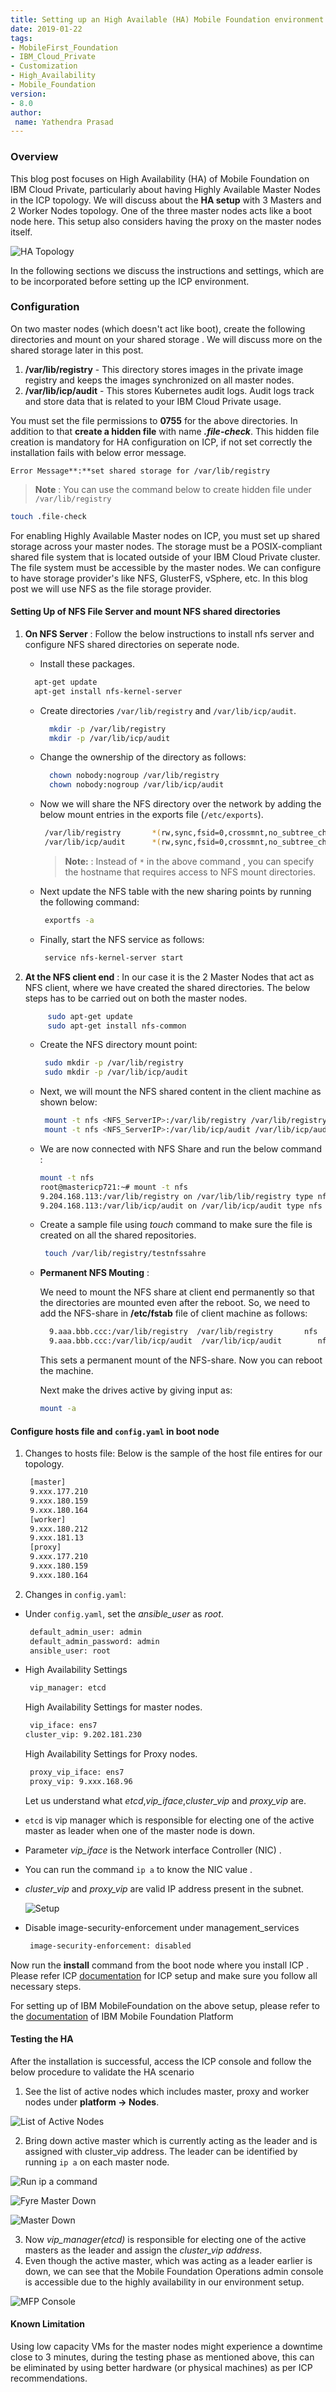 ```yaml
---
title: Setting up an High Available (HA) Mobile Foundation environment on IBM Cloud Private (ICP)
date: 2019-01-22
tags:
- MobileFirst_Foundation
- IBM_Cloud_Private
- Customization
- High_Availability
- Mobile_Foundation
version:
- 8.0
author: 
 name: Yathendra Prasad
---
```


### Overview

This blog post focuses on High Availability (HA) of Mobile Foundation on IBM Cloud Private, particularly about having Highly Available Master Nodes in the ICP topology. We will discuss about the **HA setup** with 3 Masters and 2 Worker Nodes topology. One of the three master nodes acts like a boot node here. This setup also considers having the proxy on the master nodes itself. 

![HA Topology]({{site.baseurl}}/assets/blog/2019-01-25-ha-configuration-for-mfp-on-icp/ha-topology.png)

In the following sections we discuss the instructions and settings, which are to be incorporated before setting up the ICP environment.

### Configuration

On two master nodes (which doesn't act like boot), create the following directories and mount on your shared storage . We will discuss more on the shared storage later in this post.

1. **/var/lib/registry** - This directory stores images in the private image registry and keeps the images synchronized on all master nodes.
2. **/var/lib/icp/audit** - This stores Kubernetes audit logs. Audit logs track and store data that is related to your IBM Cloud Private usage.

You must set the file permissions to **0755** for the above directories. In addition to that **create a hidden file** with name ***.file-check***. This hidden file creation is mandatory for HA configuration on ICP, if not set correctly the installation fails with below error message.

```
Error Message**:**set shared storage for /var/lib/registry
```

>**Note** : You can use the command below to create hidden file under `/var/lib/registry`
>        
   ```bash
   touch .file-check
   ```
>

For enabling Highly Available Master nodes on ICP, you must set up shared storage across your master nodes. The storage must be a POSIX-compliant shared file system that is located outside of your IBM Cloud Private cluster. The file system must be accessible by the master nodes. We can configure to have storage provider's like NFS, GlusterFS, vSphere, etc. In this blog post we will use NFS as the file storage provider. 

#### Setting Up of NFS File Server and mount NFS shared directories

1. **On NFS Server** : Follow the below instructions to install nfs server and configure NFS shared directories on seperate node.

    *   Install these packages.
            
      ```bash
        apt-get update
        apt-get install nfs-kernel-server
      ```

    * Create directories `/var/lib/registry` and `/var/lib/icp/audit`.
            
      ```bash
        mkdir -p /var/lib/registry
        mkdir -p /var/lib/icp/audit
      ```

    * Change the ownership of the directory as follows:
            
      ```bash
        chown nobody:nogroup /var/lib/registry
        chown nobody:nogroup /var/lib/icp/audit
      ```

    * Now we will share the NFS directory over the network by adding the below mount entries in the exports file (`/etc/exports`).
      ```bash
       /var/lib/registry       *(rw,sync,fsid=0,crossmnt,no_subtree_check,no_root_squash)
       /var/lib/icp/audit      *(rw,sync,fsid=0,crossmnt,no_subtree_check,no_root_squash)
      ```

        >**Note:** : Instead of `*` in the above command , you can specify the hostname that requires access to NFS mount directories.

    * Next update the NFS table with the new sharing points by running the following command:
      ```bash
       exportfs -a
      ```

    * Finally, start the NFS service as follows:
      ```bash
       service nfs-kernel-server start
      ```

2. **At the NFS client end** : In our case it is the 2 Master Nodes that act as NFS client, where we have created the shared directories. The below steps has to be carried out on both the master nodes.

   	```bash
         sudo apt-get update
         sudo apt-get install nfs-common
   	```

    * Create the NFS directory mount point:
      ```bash
       sudo mkdir -p /var/lib/registry
       sudo mkdir -p /var/lib/icp/audit
      ```

    * Next, we will mount the NFS shared content in the client machine as shown below:
      ```bash
       mount -t nfs <NFS_ServerIP>:/var/lib/registry /var/lib/registry/
       mount -t nfs <NFS_ServerIP>:/var/lib/icp/audit /var/lib/icp/audit/
      ```

    *  We are now connected with NFS Share and run the below command :
       ```bash
       mount -t nfs
       root@mastericp721:~# mount -t nfs
       9.204.168.113:/var/lib/registry on /var/lib/lib/registry type nfs (rw,relatime,vers=3,rsize=1048576,wsize=1048576,namlen=255,hard,proto=tcp,timeo=600,retrans=2,sec=sys,mountaddr=9.204.168.113,mountvers=3,mountport=50736,mountproto=udp,local_lock=none,addr=9.204.168.113)
       9.204.168.113:/var/lib/icp/audit on /var/lib/icp/audit type nfs (rw,relatime,vers=3,rsize=1048576,wsize=1048576,namlen=255,hard,proto=tcp,timeo=600,retrans=2,sec=sys,mountaddr=9.204.168.113,mountvers=3,mountport=50736,mountproto=udp,local_lock=none,addr=9.204.168.113)
       ```

    * Create a sample file using *touch* command to make sure the file is created on all the shared repositories. 
      ```bash
       touch /var/lib/registry/testnfssahre
      ```
    
    * **Permanent NFS Mouting** :
    
      We need to mount the NFS share at client end permanently so that the directories are mounted even after the reboot. So, we need to add the NFS-share in **/etc/fstab** file of client machine as follows:

      ```bash
        9.aaa.bbb.ccc:/var/lib/registry  /var/lib/registry       nfs     defaults        0       0
        9.aaa.bbb.ccc:/var/lib/icp/audit  /var/lib/icp/audit        nfs     defaults        0       0
      ```

      This sets a permanent mount of the NFS-share. Now you can reboot the machine.

      Next make the drives active by giving input as:
      ```bash
      mount -a
      ```
      
#### Configure hosts file and `config.yaml` in boot node
										
1. Changes to hosts file: Below is the sample of the host file entires for our topology.
			
   ```bash
    [master]
    9.xxx.177.210
    9.xxx.180.159
    9.xxx.180.164
    [worker]
    9.xxx.180.212
    9.xxx.181.13
    [proxy]
    9.xxx.177.210
    9.xxx.180.159
    9.xxx.180.164
    ```
            
2. Changes in `config.yaml`:
     
  * Under `config.yaml`, set the *ansible_user* as *root*.
            
    ```bash
     default_admin_user: admin
     default_admin_password: admin
     ansible_user: root
    ``` 
  *  High Availability Settings
        
     ```bash
      vip_manager: etcd
     ```
     High Availability Settings for master nodes.
            
     ```bash
      vip_iface: ens7
     cluster_vip: 9.202.181.230
     ```

     High Availability Settings for Proxy nodes.
            
     ```bash
      proxy_vip_iface: ens7
      proxy_vip: 9.xxx.168.96
     ```

     Let us understand what *etcd*,*vip_iface*,*cluster_vip* and *proxy_vip* are.
            
  * `etcd` is vip manager which is responsible for electing one of the active master as leader when one of the master node is down.
             
  * Parameter *vip_iface* is the Network interface Controller (NIC) .
            
  * You can run the command `ip a` to know the NIC value . 
            
  * *cluster_vip* and *proxy_vip* are valid IP address present in the subnet.

     ![Setup]({{site.baseurl}}/assets/blog/2019-01-25-ha-configuration-for-mfp-on-icp/fyre-setup.png)

  *  Disable image-security-enforcement under management_services

     ```bash
      image-security-enforcement: disabled 
     ```

Now run the **install** command from the boot node where you install ICP . Please refer ICP [documentation](https://www.ibm.com/support/knowledgecenter/en/SSBS6K_3.1.0/installing/install_containers.html) for ICP setup and make sure you follow all necessary steps.

For setting up of IBM MobileFoundation on the above setup, please refer to the [documentation](https://mobilefirstplatform.ibmcloud.com/tutorials/en/foundation/8.0/bluemix/mobilefirst-server-on-icp/) of IBM Mobile Foundation Platform

#### Testing the HA
            
After the installation is successful, access the ICP console and follow the below procedure to validate the HA scenario

1. See the list of active nodes which includes master, proxy and worker nodes under **platform -> Nodes**.

![List of Active Nodes]({{site.baseurl}}/assets/blog/2019-01-25-ha-configuration-for-mfp-on-icp/list-of-active-nodes.png)

2. Bring down active master which is currently acting as the leader and is assigned with cluster_vip address. The leader can be identified by running `ip a` on each master node.

![Run ip a command]({{site.baseurl}}/assets/blog/2019-01-25-ha-configuration-for-mfp-on-icp/cluster-vip-address-to-master.png)

![Fyre Master Down]({{site.baseurl}}/assets/blog/2019-01-25-ha-configuration-for-mfp-on-icp/fyre-machine-setup-master-down.png)

![Master Down]({{site.baseurl}}/assets/blog/2019-01-25-ha-configuration-for-mfp-on-icp/leader-master-node-inactive.png)

3. Now *vip_manager(etcd)* is responsible for electing one of the active masters as the leader and assign the *cluster_vip address*.
4. Even though the active master, which was acting as a leader earlier is down, we can see that the Mobile Foundation Operations admin console is accessible due to the highly availability in our environment setup. 

![MFP Console]({{site.baseurl}}/assets/blog/2019-01-25-ha-configuration-for-mfp-on-icp/mfp-console.png)

#### Known Limitation

Using low capacity VMs for the master nodes might experience a downtime close to 3 minutes, during the testing phase as mentioned above, this can be eliminated by using better hardware (or physical machines) as per ICP recommendations.
